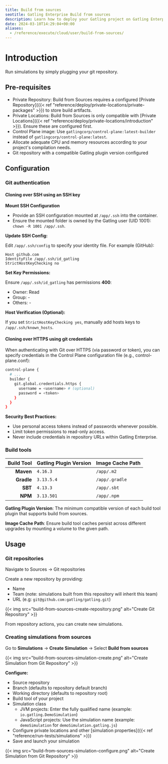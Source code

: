 ```yaml
---
title: Build from sources
seotitle: Gatling Enterprise Build from sources
description: Learn how to deploy your Gatling project on Gatling Enterprise by connecting a source repository.
date: 2024-03-10T14:29:04+00:00
aliases:
  - /reference/execute/cloud/user/build-from-sources/
---
```


# Introduction

Run simulations by simply plugging your git repository.

## Pre-requisites

- Private Repository: Build from Sources requires a configured [Private Repository]({{< ref "reference/deploy/private-locations/private-packages" >}}) to store build artifacts.
- Private Locations: Build from Sources is only compatible with [Private Locations]({{< ref "reference/deploy/private-locations/introduction" >}}). Ensure these are configured first.
- Control Plane image: Use `gatlingcorp/control-plane:latest-builder` instead of `gatlingcorp/control-plane:latest`.
- Allocate adequate CPU and memory resources according to your project's compilation needs.
- Git repository with a compatible Gatling plugin version configured

## Configuration

### Git authentication

#### Cloning over SSH using an SSH key

**Mount SSH Configuration**

- Provide an SSH configuration mounted at `/app/.ssh` into the container.
- Ensure the mounted folder is owned by the Gatling user (UID 1001): `chown -R 1001 /app/.ssh`.

**Update SSH Config:**

Edit `/app/.ssh/config` to specify your identity file. For example (GitHub):

```
Host github.com
IdentityFile /app/.ssh/id_gatling
StrictHostKeyChecking no
```

**Set Key Permissions:**

Ensure `/app/.ssh/id_gatling` has permissions **400**:
- Owner: Read
- Group: -
- Others: -

**Host Verification (Optional):**

If you set `StrictHostKeyChecking yes`, manually add hosts keys to `/app/.ssh/known_hosts`.

#### Cloning over HTTPS using git credentials

When authenticating with Git over HTTPS (via password or token), 
you can specify credentials in the Control Plane configuration file (e.g., control-plane.conf):

```bash
control-plane {
  # ...
  builder {
    git.global.credentials.https {
      username = <username> # (optional)
      password = <token>
    }
  }
}
```

**Security Best Practices:**
* Use personal access tokens instead of passwords whenever possible.
* Limit token permissions to read-only access.
* Never include credentials in repository URLs within Gatling Enterprise.

### Build tools

| Build Tool | Gatling Plugin Version | Image Cache Path  |
|-----------:|------------------------|-------------------|
|  **Maven** | `4.16.3`               | `/app/.m2`        |
| **Gradle** | `3.13.5.4`             | `/app/.gradle`    |
|    **SBT** | `4.13.3`               | `/app/.sbt`       |
|    **NPM** | `3.13.501`             | `/app/.npm`       |

**Gatling Plugin Version**: The minimum compatible version of each build tool plugin that supports build from sources.

**Image Cache Path**: Ensure build tool caches persist across different upgrades by mounting a volume to the given path.

## Usage

### Git repositories

Navigate to Sources → Git repositories

Create a new repository by providing:
- Name
- Team (note: simulations built from this repository will inherit this team)
- URL (e.g: `git@github.com:gatling/gatling.git`)

{{< img src="build-from-sources-create-repository.png" alt="Create Git Repository" >}}

From repository actions, you can create new simulations.

### Creating simulations from sources

Go to **Simulations** → **Create Simulation** → Select **Build from sources**

{{< img src="build-from-sources-simulation-create.png" alt="Create Simulation from Git Repository" >}}

**Configure:**
- Source repository
- Branch (defaults to repository default branch)
- Working directory (defaults to repository root)
- Build tool of your project
- Simulation class
  - JVM projects: Enter the fully qualified name (example: `io.gatling.DemoSimulation`)
  - JavaScript projects: Use the simulation name (example: `demoSimulation` for `demoSimulation.gatling.js`)
- Configure private locations and other [simulation properties]({{< ref "reference/run-tests/simulations" >}})
- Save and launch your simulation

{{< img src="build-from-sources-simulation-configure.png" alt="Create Simulation from Git Repository" >}}

